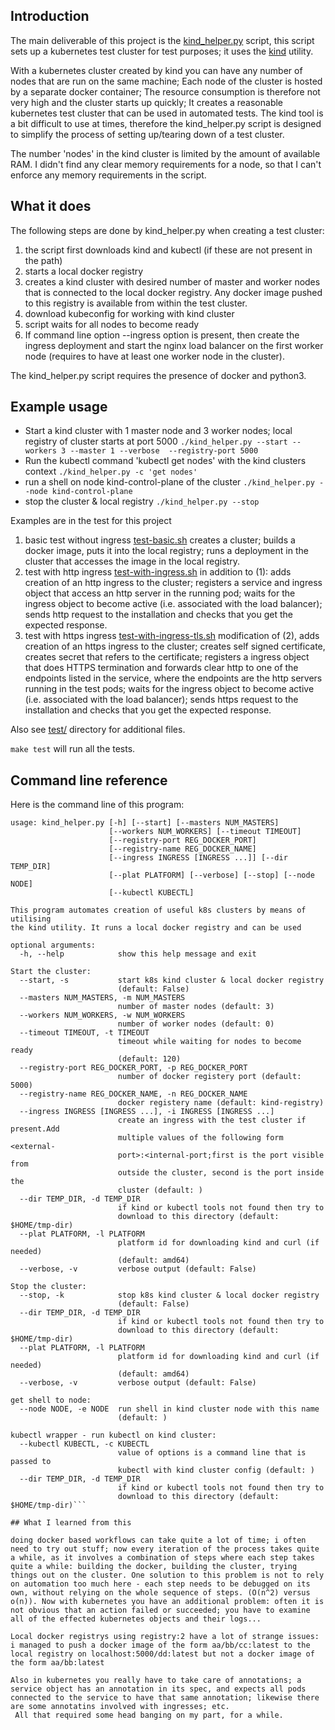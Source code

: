 
## Introduction

The main deliverable of this project is the [kind\_helper.py](https://github.com/MoserMichael/kind-helper/blob/master/kind_helper.py) script, this script sets up a kubernetes test cluster for test purposes; it uses the [kind](https://kubernetes.io/docs/setup/learning-environment/kind/) utility.

With a kubernetes cluster created by kind you can have any number of nodes that are run on the same machine; Each node of the cluster is hosted by a separate docker container; The resource consumption is therefore not very high and the cluster starts up quickly; It creates a reasonable kubernetes test cluster that can be used in automated tests. The kind tool is a bit difficult to use at times, therefore the kind\_helper.py script is designed to simplify the process of setting up/tearing down of a test cluster.

The number 'nodes' in the kind cluster is limited by the amount of available RAM. I didn't find any clear memory requirements for a node, so that I can't enforce any memory requirements in the script.

## What it does

The following steps are done by kind\_helper.py when creating a test cluster:

1. the script first downloads kind and kubectl (if these are not present in the path)
2. starts a local docker registry 
3. creates a kind cluster with desired number of master and worker nodes that is connected to the local docker registry. Any docker image pushed to this registry is available from within the test cluster.
4. download kubeconfig for working with kind cluster
5. script waits for all nodes to become ready
6. If command line option --ingress option is present, then create the ingress deployment and start the nginx load balancer on the first worker node (requires to have at least one worker node in the cluster). 

The kind\_helper.py script requires the presence of docker and python3.

## Example usage 

* Start a kind cluster with 1 master node and 3 worker nodes; local registry of cluster starts at port 5000 ```./kind_helper.py --start --workers 3 --master 1 --verbose  --registry-port 5000```
* Run the kubectl command 'kubectl get nodes' with the kind clusters context ```./kind_helper.py -c 'get nodes'```
* run a shell on node kind-control-plane of the cluster ```./kind_helper.py --node kind-control-plane```
* stop the cluster & local registry ```./kind_helper.py --stop```

Examples are in the test for this project 

1. basic test without ingress [test-basic.sh](https://github.com/MoserMichael/kind-helper/blob/master/test/test-basic.sh) 
 creates a cluster; builds a docker image, puts it into the local registry; runs a deployment in the cluster that accesses the image in the local registry.
2. test with http ingress [test-with-ingress.sh](https://github.com/MoserMichael/kind-helper/blob/master/test/test-with-ingress.sh) in addition to (1): adds creation of an http ingress to the cluster; registers a service and ingress object that access an http server in the running pod; waits for the ingress object to become active (i.e. associated with the load balancer); sends http request to the installation and checks that you get the expected response.
3. test with https ingress [test-with-ingress-tls.sh](https://github.com/MoserMichael/kind-helper/blob/master/test/test-with-ingress-tls.sh)  modification of (2), adds creation of an https ingress to the cluster; creates self signed certificate, creates secret that refers to the certificate; registers a ingress object that does HTTPS termination and forwards clear http to one of the endpoints listed in the service, where the endpoints are the http servers running in the test pods; waits for the ingress object to become active (i.e. associated with the load balancer); sends https request to the installation and checks that you get the expected response.


Also see [test/](https://github.com/MoserMichael/kind-helper/tree/master/test) directory for additional files.

`make test` will run all the tests.


## Command line reference

Here is the command line of this program:

```
usage: kind_helper.py [-h] [--start] [--masters NUM_MASTERS]
                      [--workers NUM_WORKERS] [--timeout TIMEOUT]
                      [--registry-port REG_DOCKER_PORT]
                      [--registry-name REG_DOCKER_NAME]
                      [--ingress INGRESS [INGRESS ...]] [--dir TEMP_DIR]
                      [--plat PLATFORM] [--verbose] [--stop] [--node NODE]
                      [--kubectl KUBECTL]

This program automates creation of useful k8s clusters by means of utilising
the kind utility. It runs a local docker registry and can be used

optional arguments:
  -h, --help            show this help message and exit

Start the cluster:
  --start, -s           start k8s kind cluster & local docker registry
                        (default: False)
  --masters NUM_MASTERS, -m NUM_MASTERS
                        number of master nodes (default: 3)
  --workers NUM_WORKERS, -w NUM_WORKERS
                        number of worker nodes (default: 0)
  --timeout TIMEOUT, -t TIMEOUT
                        timeout while waiting for nodes to become ready
                        (default: 120)
  --registry-port REG_DOCKER_PORT, -p REG_DOCKER_PORT
                        number of docker registery port (default: 5000)
  --registry-name REG_DOCKER_NAME, -n REG_DOCKER_NAME
                        docker registery name (default: kind-registry)
  --ingress INGRESS [INGRESS ...], -i INGRESS [INGRESS ...]
                        create an ingress with the test cluster if present.Add
                        multiple values of the following form <external-
                        port>:<internal-port;first is the port visible from
                        outside the cluster, second is the port inside the
                        cluster (default: )
  --dir TEMP_DIR, -d TEMP_DIR
                        if kind or kubectl tools not found then try to
                        download to this directory (default: $HOME/tmp-dir)
  --plat PLATFORM, -l PLATFORM
                        platform id for downloading kind and curl (if needed)
                        (default: amd64)
  --verbose, -v         verbose output (default: False)

Stop the cluster:
  --stop, -k            stop k8s kind cluster & local docker registry
                        (default: False)
  --dir TEMP_DIR, -d TEMP_DIR
                        if kind or kubectl tools not found then try to
                        download to this directory (default: $HOME/tmp-dir)
  --plat PLATFORM, -l PLATFORM
                        platform id for downloading kind and curl (if needed)
                        (default: amd64)
  --verbose, -v         verbose output (default: False)

get shell to node:
  --node NODE, -e NODE  run shell in kind cluster node with this name
                        (default: )

kubectl wrapper - run kubectl on kind cluster:
  --kubectl KUBECTL, -c KUBECTL
                        value of options is a command line that is passed to
                        kubectl with kind cluster config (default: )
  --dir TEMP_DIR, -d TEMP_DIR
                        if kind or kubectl tools not found then try to
                        download to this directory (default: $HOME/tmp-dir)```

## What I learned from this

doing docker based workflows can take quite a lot of time; i often need to try out stuff; now every iteration of the process takes quite a while, as it involves a combination of steps where each step takes quite a while: building the docker, building the cluster, trying things out on the cluster. One solution to this problem is not to rely on automation too much here - each step needs to be debugged on its own, without relying on the whole sequence of steps. (O(n^2) versus o(n)). Now with kubernetes you have an additional problem: often it is not obvious that an action failed or succeeded; you have to examine all of the effected kubernetes objects and their logs...

Local docker registrys using registry:2 have a lot of strange issues: i managed to push a docker image of the form aa/bb/cc:latest to the local registry on localhost:5000/dd:latest but not a docker image of the form aa/bb:latest

Also in kubernetes you really have to take care of annotations; a service object has an annotation in its spec, and expects all pods connected to the service to have that same annotation; likewise there are some annotatins involved with ingresses; etc.
 All that required some head banging on my part, for a while.

